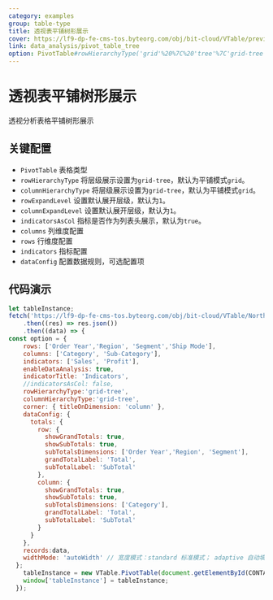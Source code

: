 ```yaml
---
category: examples
group: table-type
title: 透视表平铺树形展示
cover: https://lf9-dp-fe-cms-tos.byteorg.com/obj/bit-cloud/VTable/preview/pivot-analysis-table-grid-tree.gif
link: data_analysis/pivot_table_tree
option: PivotTable#rowHierarchyType('grid'%20%7C%20'tree'%7C'grid-tree')
---
```


# 透视表平铺树形展示

透视分析表格平铺树形展示

## 关键配置

- `PivotTable` 表格类型
- `rowHierarchyType` 将层级展示设置为`grid-tree`，默认为平铺模式`grid`。
- `columnHierarchyType` 将层级展示设置为`grid-tree`，默认为平铺模式`grid`。
- `rowExpandLevel` 设置默认展开层级，默认为`1`。
- `columnExpandLevel` 设置默认展开层级，默认为`1`。
- `indicatorsAsCol` 指标是否作为列表头展示，默认为`true`。
- `columns` 列维度配置
- `rows` 行维度配置
- `indicators` 指标配置
- `dataConfig` 配置数据规则，可选配置项

## 代码演示

```javascript livedemo template=vtable
let tableInstance;
fetch('https://lf9-dp-fe-cms-tos.byteorg.com/obj/bit-cloud/VTable/North_American_Superstore_Pivot_Chart_data.json')
    .then((res) => res.json())
    .then((data) => {
const option = {
    rows: ['Order Year','Region', 'Segment','Ship Mode'],
    columns: ['Category', 'Sub-Category'],
    indicators: ['Sales', 'Profit'],
    enableDataAnalysis: true,
    indicatorTitle: 'Indicators',
    //indicatorsAsCol: false,
    rowHierarchyType:'grid-tree',
    columnHierarchyType:'grid-tree',
    corner: { titleOnDimension: 'column' },
    dataConfig: {
      totals: {
        row: {
          showGrandTotals: true,
          showSubTotals: true,
          subTotalsDimensions: ['Order Year','Region', 'Segment'],
          grandTotalLabel: 'Total',
          subTotalLabel: 'SubTotal'
        },
        column: {
          showGrandTotals: true,
          showSubTotals: true,
          subTotalsDimensions: ['Category'],
          grandTotalLabel: 'Total',
          subTotalLabel: 'SubTotal'
        }
      }
    },
    records:data,
    widthMode: 'autoWidth' // 宽度模式：standard 标准模式； adaptive 自动填满容器
  };
    tableInstance = new VTable.PivotTable(document.getElementById(CONTAINER_ID), option);
    window['tableInstance'] = tableInstance;
  });
```
